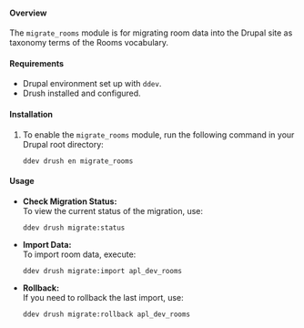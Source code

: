 #### Overview
The `migrate_rooms` module is for migrating room data into the Drupal site as taxonomy terms of the Rooms vocabulary.

#### Requirements
- Drupal environment set up with `ddev`.
- Drush installed and configured.

#### Installation
1. To enable the `migrate_rooms` module, run the following command in your Drupal root directory:
   ```
   ddev drush en migrate_rooms
   ```

#### Usage
- **Check Migration Status:**  
  To view the current status of the migration, use:
  ```
  ddev drush migrate:status
  ```

- **Import Data:**  
  To import room data, execute:
  ```
  ddev drush migrate:import apl_dev_rooms
  ```

- **Rollback:**  
  If you need to rollback the last import, use:
  ```
  ddev drush migrate:rollback apl_dev_rooms
  ```
